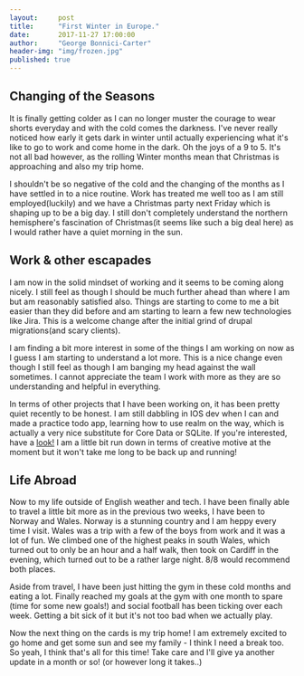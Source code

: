 ```yaml
---
layout:     post
title:      "First Winter in Europe."
date:       2017-11-27 17:00:00
author:     "George Bonnici-Carter"
header-img: "img/frozen.jpg"
published: true
---
```


<h2 class="section-heading">Changing of the Seasons</h2>

<p>It is finally getting colder as I can no longer muster the courage to wear shorts everyday and with the cold comes the darkness. I've never really noticed how early it gets dark in winter until actually experiencing what it's like to go to work and come home in the dark. Oh the joys of a 9 to 5. It's not all bad however, as the rolling Winter months mean that Christmas is approaching and also my trip home.</p>

<p>I shouldn't be so negative of the cold and the changing of the months as I have settled in to a nice routine. Work has treated me well too as I am still employed(luckily) and we have a Christmas party next Friday which is shaping up to be a big day. I still don't completely understand the northern hemisphere's fascination of Christmas(it seems like such a big deal here) as I would rather have a quiet morning in the sun.</p>

<h2 class="section-heading">Work & other escapades</h2>

<p>I am now in the solid mindset of working and it seems to be coming along nicely. I still feel as though I should be much further ahead than where I am but am reasonably satisfied also. Things are starting to come to me a bit easier than they did before and am starting to learn a few new technologies like Jira. This is a welcome change after the initial grind of drupal migrations(and scary clients).</p>

<p>I am finding a bit more interest in some of the things I am working on now as I guess I am starting to understand a lot more. This is a nice change even though I still feel as though I am banging my head against the wall sometimes. I cannot appreciate the team I work with more as they are so understanding and helpful in everything.</p>

<p>In terms of other projects that I have been working on, it has been pretty quiet recently to be honest. I am still dabbling in IOS dev when I can and made a practice todo app, learning how to use realm on the way, which is actually a very nice substitute for Core Data or SQLite. If you're interested, have a <a href="https://realm.io/">look!</a> I am a little bit run down in terms of creative motive at the moment but it won't take me long to be back up and running!</p>

<h2 class="section-heading">Life Abroad</h2>

<p>Now to my life outside of English weather and tech. I have been finally able to travel a little bit more as in the previous two weeks, I have been to Norway and Wales. Norway is a stunning country and I am heppy every time I visit. Wales was a trip with a few of the boys from work and it was a lot of fun. We climbed one of the highest peaks in south Wales, which turned out to only be an hour and a half walk, then took on Cardiff in the evening, which turned out to be a rather large night. 8/8 would recommend both places.</p>

<p>Aside from travel, I have been just hitting the gym in these cold months and eating a lot. Finally reached my goals at the gym with one month to spare (time for some new goals!) and social football has been ticking over each week. Getting a bit sick of it but it's not too bad when we actually play. </p>

<p>Now the next thing on the cards is my trip home! I am extremely excited to go home and get some sun and see my family - I think I need a break too. So yeah, I think that's all for this time! Take care and I'll give ya another update in a month or so! (or however long it takes..)</p>
